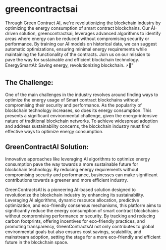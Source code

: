 # greencontractsai

Through Green Contract AI, we're revolutionizing the blockchain industry by optimizing the energy consumption of smart contract blockchains. Our AI-driven solution, greencontractsai, leverages advanced algorithms to identify areas where energy can be reduced without compromising security or performance. By training our AI models on historical data, we can suggest automatic optimizations, ensuring minimal energy requirements while maintaining the functionality of the contracts. Join us on our mission to pave the way for sustainable and efficient blockchain technology. EnergySmartAI: Saving energy, revolutionizing blockchain. ⚡🌱"

## The Challenge:

One of the main challenges in the industry revolves around finding ways to optimize the energy usage of Smart contract blockchains without compromising their security and performance.
As the popularity of blockchain technology increases, so does its energy consumption. This presents a significant environmental challenge, given the energy-intensive nature of traditional blockchain networks.
To achieve widespread adoption and address sustainability concerns, the blockchain industry must find effective ways to optimize energy consumption.

## GreenContractAI Solution:
Innovative approaches like leveraging AI algorithms to optimize energy consumption pave the way towards a more sustainable future for blockchain technology. By reducing energy requirements without compromising security and performance, businesses can make significant contributions towards a greener and more efficient industry.

GreenContractsAI is a pioneering AI-based solution designed to revolutionize the blockchain industry by enhancing its sustainability. Leveraging AI algorithms, dynamic resource allocation, predictive optimization, and eco-friendly consensus mechanisms, this platform aims to significantly reduce the energy consumption of smart contract blockchains without compromising performance or security. By tracking and reducing carbon footprints, offering incentives for eco-friendly practices, and promoting transparency, GreenContractsAI not only contributes to global environmental goals but also ensures cost savings, scalability, and mainstream adoption, setting the stage for a more eco-friendly and efficient future in the blockchain space.
